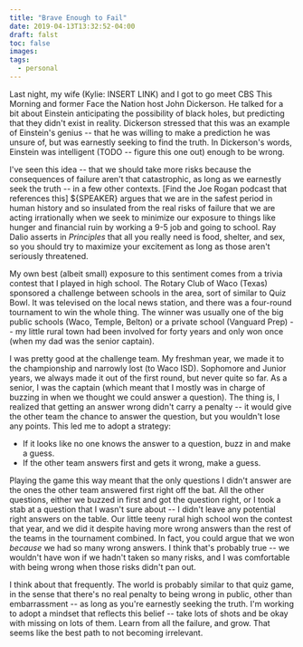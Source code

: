 ```yaml
---
title: "Brave Enough to Fail"
date: 2019-04-13T13:32:52-04:00
draft: falst
toc: false
images:
tags: 
  - personal
---
```


Last night, my wife (Kylie: INSERT LINK) and I got to go meet CBS This Morning and former Face the Nation host John Dickerson. He talked for a bit about Einstein anticipating the possibility of black holes, but predicting that they didn't exist in reality. Dickerson stressed that this was an example of Einstein's genius -- that he was willing to make a prediction he was unsure of, but was earnestly seeking to find the truth. In Dickerson's words, Einstein was intelligent (TODO -- figure this one out) enough to be wrong.

I've seen this idea -- that we should take more risks because the consequences of failure aren't that catastrophic, as long as we earnestly seek the truth -- in a few other contexts. [Find the Joe Rogan podcast that references this] ${SPEAKER} argues that we are in the safest period in human history and so insulated from the real risks of failure that we are acting irrationally when we seek to minimize our exposure to things like hunger and financial ruin by working a 9-5 job and going to school. Ray Dalio asserts in _Principles_ that all you really need is food, shelter, and sex, so you should try to maximize your excitement as long as those aren't seriously threatened.

My own best (albeit small) exposure to this sentiment comes from a trivia contest that I played in high school. The Rotary Club of Waco (Texas) sponsored a challenge between schools in the area, sort of similar to Quiz Bowl. It was televised on the local news station, and there was a four-round tournament to win the whole thing. The winner was usually one of the big public schools (Waco, Temple, Belton) or a private school (Vanguard Prep) -- my little rural town had been involved for forty years and only won once (when my dad was the senior captain).

I was pretty good at the challenge team. My freshman year, we made it to the championship and narrowly lost (to Waco ISD). Sophomore and Junior years, we always made it out of the first round, but never quite so far. As a senior, I was the captain (which meant that I mostly was in charge of buzzing in when we thought we could answer a question). The thing is, I realized that getting an answer wrong didn't carry a penalty -- it would give the other team the chance to answer the question, but you wouldn't lose any points. This led me to adopt a strategy:

- If it looks like no one knows the answer to a question, buzz in and make a guess.
- If the other team answers first and gets it wrong, make a guess.

Playing the game this way meant that the only questions I didn't answer are the ones the other team answered first right off the bat. All the other questions, either we buzzed in first and got the question right, or I took a stab at a question that I wasn't sure about -- I didn't leave any potential right answers on the table. Our little teeny rural high school won the contest that year, and we did it despite having more wrong answers than the rest of the teams in the tournament combined. In fact, you could argue that we won _because_ we had so many wrong answers. I think that's probably true -- we wouldn't have won if we hadn't taken so many risks, and I was comfortable with being wrong when those risks didn't pan out.

I think about that frequently. The world is probably similar to that quiz game, in the sense that there's no real penalty to being wrong in public, other than embarrassment -- as long as you're earnestly seeking the truth. I'm working to adopt a mindset that reflects this belief -- take lots of shots and be okay with missing on lots of them. Learn from all the failure, and grow. That seems like the best path to not becoming irrelevant.
